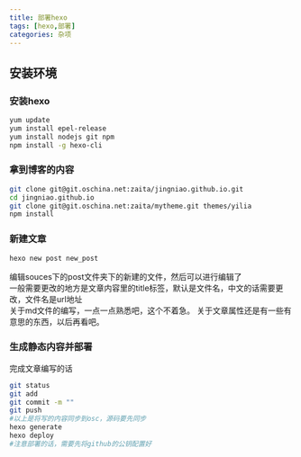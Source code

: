 ```yaml
---
title: 部署hexo
tags: [hexo,部署]
categories: 杂项
---
```


## 安装环境
### 安装hexo
``` bash
yum update
yum install epel-release
yum install nodejs git npm
npm install -g hexo-cli
```
### 拿到博客的内容
``` bash
git clone git@git.oschina.net:zaita/jingniao.github.io.git
cd jingniao.github.io
git clone git@git.oschina.net:zaita/mytheme.git themes/yilia
npm install
```
### 新建文章

``` bash
hexo new post new_post
```
编辑souces下的post文件夹下的新建的文件，然后可以进行编辑了  
一般需要更改的地方是文章内容里的title标签，默认是文件名，中文的话需要更改，文件名是url地址  
关于md文件的编写，一点一点熟悉吧，这个不着急。 
关于文章属性还是有一些有意思的东西，以后再看吧。  
### 生成静态内容并部署
完成文章编写的话
``` bash
git status
git add
git commit -m ""
git push
#以上是将写的内容同步到osc，源码要先同步
hexo generate
hexo deploy
#注意部署的话，需要先将github的公钥配置好
```
